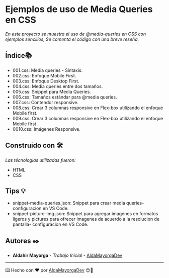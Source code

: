 # Ejemplos de uso de Media Queries en CSS

_En este proyecto se muestra el uso de @media-queries en CSS con ejemplos sencillos, Se comenta el código con una breve reseña._

## Índice📚 
* 001.css: Media queries  - Sintaxis.
* 002.css: Enfoque Mobile First. 
* 003.css: Enfoque Desktop First.
* 004.css: Media queries entre dos tamaños.
* 005.css: Snippet para Media Queries.
* 006.css: Tamaños estándar para @media queries.
* 007.css: Contendor responsive.
* 008.css: Crear 3 columnas responsive en Flex-box utilizando el enfoque Mobile first.
* 009.css:  Crear 3 columnas responsive en Flex-box utilizando el enfoque Mobile first .
* 0010.css: Imágenes Responsive.


## Construido con 🛠️

_Las técnologias utilizadas fueron:_

* HTML 
* CSS

## Tips 💡 
* snippet-media-queries.json: Snippet para crear media queries- configuracion en VS Code.
* snippet-picture-img.json: Snippet para agregar imagenes en formatos ligeros y pictures para ofrecer imagenes de acuerdo a la resolucion de pantalla- configuracion en VS Code.


## Autores ✒️

* **Aldahir Mayorga** - *Trabajo Inicial* - [AldaMayorgaDev](https://github.com/AldaMayorgaDev)





---
⌨️ Hecho con ❤️ por [AldaMayorgaDev](https://github.com/AldaMayorgaDev) 😊🚀 